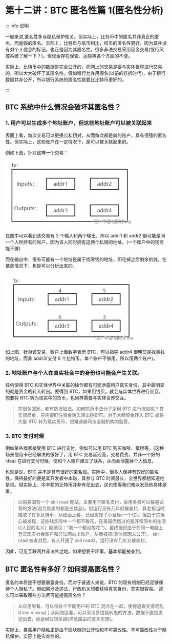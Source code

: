 # 第十二讲：BTC 匿名性篇 1(匿名性分析)

::: info 说明

一般来说,匿名性多与隐私保护相关。但实际上，比特币中的匿名并非真正的匿名，而是假的匿名。实际上，比特币与纸币相比，纸币的匿名性更好，因为其并没有对个人信息的标记。也正是因为其匿名性，很多非法交易采用现金交易(银行风控系统了解一下？)。但现金存在保管、运输等各个方面的不便。

实际上，比特币中的数据是完全公开的，而网上的交易是要与实体世界进行交易的，所以大大破坏了其匿名性。假如银行允许用假名(以前的存折时代)，由于银行数据并非公开，所以银行系统的匿名性是要比比特币更好的。

:::

## BTC 系统中什么情况会破坏其匿名性？

### 1. 用户可以生成多个地址账户，但这些地址账户可以被关联起来
表面上看，每次交易可以更换公私钥对，从而每次都是新的账户，具有很强的匿名性。但实际上，这些账户在一定情况下，是可以被关联起来的。

例如下图，针对这样一个交易：

![img_68](images/img_68.png)

在图中可以看到该交易有 2 个输入和两个输出，所以 addr1 和 addr2 很可能是同一个人所持有的账户，因为该人同时拥有这两个私钥的地址。(一个账户中的钱可能不够)

而在输出中，很有可能有一个地址是属于找零钱的地址，即花掉之后剩余的钱。在某些情况下，也是可以分析出来的。

![img_69](images/img_69.png)

如上图，针对该交易，账户上面数字表示 BTC，可以指导 addr4 很明显是找零钱的地址，而非 addr3(支付 6 个比特币，单个账户不够用，所以用两个账户)。

### 2. 地址账户与个人在真实社会中的身份也可能会产生关联。
任何使得 BTC 和实体世界中关联的操作都有可能泄露用户真实身份，其中最明显的就是资金的转入转出。要得到 BTC，如果用钱买，就会与实体世界进行交互。想要将 BTC 转为现实中的货币，也同样需要与实体世界交互。

> 在很多国家，都有防洗钱法。如何防范不法分子采用 BTC 进行洗钱呢？其实很简单，只需要盯住资金转入转出链即可。对于大额资金转入 BTC 或将大量 BTC 转为现实货币，很难逃避司法金融机构的监管。

### 3. BTC 支付时候
例如某些商家接受用 BTC 进行支付，例如可以用 BTC 购买咖啡、蛋糕等。(这种场景信用卡已经解决的很好了，用 BTC 交易延迟高，交易费贵，并非一个好的 idea)
在进行支付时候，便和个人账户建立了联系，从而会泄露掉个人信息。

也就是说，BTC 并不是具有很好的匿名信。实际中，很多人保持有较好的匿名性。保持最好的便是其开发者中本聪，其参与 BTC 时间最长，全世界都想知道他是谁。但实际上，中本聪的比特币并非有花出去，这也使得我们难以发现他具体是谁。

> 以前美国有一个 skil road 网站，主要用于匿名支付，采用各类可以躲避监管的方法(因为售卖的都是违禁品)。但运行没有几年就被查封，其老板当时赚取了许多比特币，从纸面上看，已经实现了小目标(一个亿)。但由于其担心被发现，这些钱实际中一个都不敢花，在美国仍然过的是非常简朴的生活(《人民的名义》赵德汉："我一个都没敢花.")。最终据说由于在同一电脑上登录现实社会账户和非法网站上账户，从而被抓(具体原因未公开)。
> skil road 被查封后，有人开通了 skil road2，运行没有几年又被查封。

因此，可见互联网并非法外之地。如果想要干坏事，基本都能被查到。

## BTC 匿名性有多好？如何提高匿名性？

匿名的本质是不想要暴露身份。而对于普通人来说，BTC 的现有机制已经足够保持个人隐私了。但如果涉及违法，行政机关想要获得真实身份，其实很容易。
那么可以采取哪些方法尽可能提高匿名性？

> 从应用层看，可以将各个不同用户的 BTC 混合在一起，使得追查变得混乱(Coin mixing)；从网络层看，可以采用多路径转发的方法，数据不直接发送出去，而是经过很多跳(洋葱路由的基本思想)。

实际上，暴露用户隐私正是由于区块链的公开性和不可篡改性。不可篡改性对于隐私保护，实际上是灾难性的。 